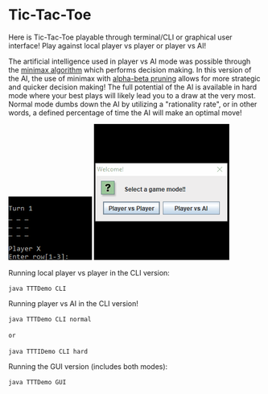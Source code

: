 # Tic-Tac-Toe

Here is Tic-Tac-Toe playable through terminal/CLI or graphical user interface! Play against local player vs player or player vs AI! 

The artificial intelligence used in player vs AI mode was possible through the [minimax algorithm](https://en.wikipedia.org/wiki/Minimax) which performs decision making. In this version of the AI, the use of minimax with [alpha-beta pruning](https://en.wikipedia.org/wiki/Alpha%E2%80%93beta_pruning) allows for more strategic and quicker decision making! The full potential of the AI is available in hard mode where your best plays will likely lead you to a draw at the very most. Normal mode dumbs down the AI by utilizing a "rationality rate", or in other words, a defined percentage of time the AI will make an optimal move!

![cli](./demo/0cli.gif)      ![gui](./demo/0gui.gif)

Running local player vs player in the CLI version:
```
java TTTDemo CLI
```

Running player vs AI in the CLI version!
```
java TTTDemo CLI normal

or

java TTTIDemo CLI hard
```

Running the GUI version (includes both modes):
```
java TTTDemo GUI
```
